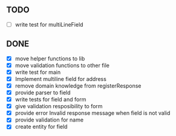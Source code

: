 ## TODO
- [ ] write test for multiLineField

## DONE

- [x] move helper functions to lib
- [x] move validation functions to other file 
- [x] write test for main 
- [x] Implement multiline field for address
- [x] remove domain knowledge from registerResponse
- [x] provide parser to field 
- [x] write tests for field and form
- [x] give validation resposibility to form 
- [x] provide error Invalid response message when field is not valid
- [x] provide validation for name
- [x] create entity for field
